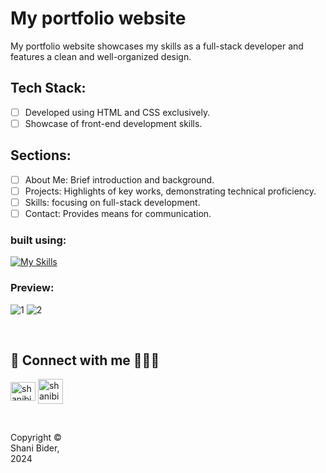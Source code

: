 # My portfolio website

My portfolio website showcases my skills as a full-stack developer and features a clean and well-organized design.

## Tech Stack:
- [ ] Developed using HTML and CSS exclusively.
- [ ] Showcase of front-end development skills.

## Sections:
- [ ] About Me: Brief introduction and background.
- [ ] Projects: Highlights of key works, demonstrating technical proficiency.
- [ ] Skills: focusing on full-stack development.
- [ ] Contact: Provides means for communication.

### built using:
[![My Skills](https://skillicons.dev/icons?i=html,css)](https://skillicons.dev)


### Preview:
![1](https://github.com/shanibider/Personal-Website/assets/72359805/510cdf72-a473-45ec-9120-024603b6b529)
![2](https://github.com/shanibider/Personal-Website/assets/72359805/e1f00b7b-e8d1-4d09-aa91-94d0e7287817)


<br>

## 🔗 Connect with me 👩‍💻😊
<p align="left">
<a href="https://linkedin.com/in/shanibider" target="blank"><img align="center" src="https://raw.githubusercontent.com/rahuldkjain/github-profile-readme-generator/master/src/images/icons/Social/linked-in-alt.svg" alt="shanibider" height="30" width="40" /></a>
<a style="margin-left: 145x;" href="mailto:shanibider@gmail.com"><img align="center" src="https://img.icons8.com/ios-glyphs/30/000000/new-post.png" alt="shanibider@gmail.com" height="40" width="40" /></a>
</p>

<br>



<footer>
<p style="float:left; width: 20%;">
Copyright © Shani Bider, 2024
</p>
</footer>
